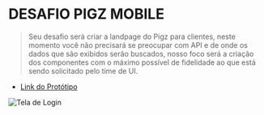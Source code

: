 # DESAFIO PIGZ MOBILE

> Seu desafio será criar a landpage do Pigz para clientes, neste momento você não precisará se preocupar com API e de onde os dados que são exibidos serão buscados, nosso foco será a criação dos componentes com o máximo possível de fidelidade ao que está sendo solicitado pelo time de UI.

* [Link do Protótipo](https://xd.adobe.com/view/aa9d5857-660a-48ea-82e0-cf7766754949-ffce/screen/94be1417-76a6-40c7-b704-ed813b104f4d/specs/)

![Tela de Login](https://drive.google.com/file/d/120Dh8k9VgNyS6ZcYCntyq--4F0h9lfIA/view?usp=sharing)
